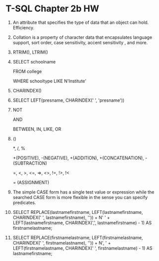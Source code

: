 # T-SQL Chapter 2b HW

1. An attribute that specifies the type of data that an object can hold. Efficiency.
1. Collation is a property of character data that encapsulates language support, sort order, case sensitivity, accent sensitivity , and more.
1. RTRIM(), LTRIM()
1. SELECT schoolname

	FROM college
	
	WHERE schooltype LIKE N'Institute'
	
1. CHARINDEX()
1. SELECT LEFT(presname, CHARINDEX(' ', 'presname'))

1. NOT

	AND

	BETWEEN, IN, LIKE, OR
	
1. ()

	*, /, %
	
	+(POSITIVE), -(NEGATIVE), +(ADDITION), +(CONCATENATION), -(SUBTRACTION)

	=, <, >, <=, =>, <>, !=, !>, !<
	
	= (ASSIGNMENT)

1. The simple CASE form has a single test value or expression while the searched CASE form is more flexible in the sense you can specify predicates.
1. SELECT REPLACE(lastnamefirstname, LEFT(lastnamefirstname, CHARINDEX(' ', lastnamefirstname), '')) + N' ' + LEFT(lastnamefirstname, CHARINDEX(',', lastnamefirstname) - 1) AS firstnamelastname;
1. SELECT REPLACE(firstnamelastname, LEFT(firstnamelastname, CHARINDEX(' ', firstnamelastname), '')) + N', ' + LEFT(firstnamelastname, CHARINDEX(' ', firstnamelastname) - 1) AS lastnamefirstname;